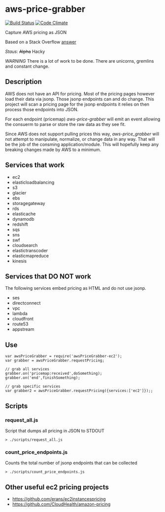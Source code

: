 # aws-price-grabber
[![Build Status](https://travis-ci.org/kmcgrath/aws-price-grabber.svg?branch=develop)](https://travis-ci.org/kmcgrath/aws-price-grabber)
[![Code
Climate](https://codeclimate.com/github/kmcgrath/aws-price-grabber/badges/gpa.svg)](https://codeclimate.com/github/kmcgrath/aws-price-grabber)

Capture AWS pricing as JSON

Based on a Stack Overflow [answer](http://stackoverflow.com/a/7334197)

*Staus*: ~~Alpha~~ Hacky

*WARNING*
There is a lot of work to be done.  There are unicorns, gremlins and
constant change.

## Description
AWS does not have an API for pricing.  Most of the pricing pages however
load their data via jsonp.  Those jsonp endpoints can and do change.
This project will scan a pricing page for the jsonp endpoints it relies
on then process those endpoints into JSON.

For each endpoint (pricemap) *aws-price-grabber* will emit an event
allowing the consuerm to parse or store the raw data as they see fit.

Since AWS does not support pulling prices this way, *aws-price_grabber*
will not attempt to manipulate, normalize, or change data in any way.
That will be the job of the consming application/module.  This will
hopefully keep any breaking changes made by AWS to a minimum.


## Services that work
* ec2
* elasticloadbalancing
* s3
* glacier
* ebs
* storagegateway
* rds
* elasticache
* dynamodb
* redshift
* sqs
* sns
* swf
* cloudsearch
* elastictranscoder
* elasticmapreduce
* kinesis

## Services that DO NOT work

The following services embed pricing as HTML and do not use jsonp.

* ses
* directconnect
* vpc
* lambda
* cloudfront
* route53
* appstream


## Use

    var awsPriceGrabber = require('awsPriceGrabber-ec2');
    var grabber = awsPriceGrabber.requestPricing;

    // grab all services
    grabber.on('pricemap:received',doSomething);
    grabber.on('end',finishSomething);

    // grab specific services
    var grabber2 = awsPriceGrabber.requestPricing({services:['ec2']});;


## Scripts

### request\_all.js
Script that dumps all pricing in JSON to STDOUT

    > ./scripts/request_all.js

### count\_price\_endpoints.js
Counts the total number of jsonp endpoints that can be collected

    > ./scripts/count_price_endpoints.js



## Other useful ec2 pricing projects

* https://github.com/erans/ec2instancespricing
* https://github.com/CloudHealth/amazon-pricing
